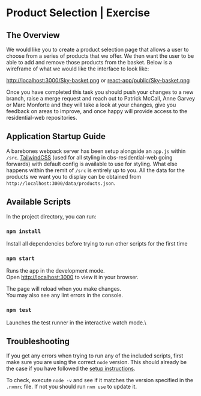# Product Selection | Exercise

## The Overview

We would like you to create a product selection page that allows a user to choose from a series of products that we offer. We then want the user to be able to add and remove those products from the basket.
Below is a wireframe of what we would like the interface to look like:

<http://localhost:3000/Sky-basket.png> or [react-app/public/Sky-basket.png](https://ukisgit.bskyb.com/Web/react-app/-/blob/master/public/Sky-basket.png)

Once you have completed this task you should push your changes to a new branch, raise a merge request and reach out to Patrick McCall, Anne Garvey or Marc Monforte and they will take a look at your changes, give you feedback on areas to improve, and once happy will provide access to the residential-web repositories.

## Application Startup Guide

A barebones webpack server has been setup alongside an `app.js` within `/src`. [TailwindCSS](https://tailwindcss.com/) (used for all styling in cbs-residential-web going forwards) with default config is available to use for styling. What else happens within the remit of `/src` is entirely up to you. All the data for the products we want you to display can be obtained from `http://localhost:3000/data/products.json`.

## Available Scripts

In the project directory, you can run:

### `npm install`

Install all dependencies before trying to run other scripts for the first time

### `npm start`

Runs the app in the development mode.\
Open [http://localhost:3000](http://localhost:3000) to view it in your browser.

The page will reload when you make changes.\
You may also see any lint errors in the console.

### `npm test`

Launches the test runner in the interactive watch mode.\

## Troubleshooting

If you get any errors when trying to run any of the included scripts, first make sure you are using the correct `node` version. This should already be the case if you have followed the [setup instructions](https://sky-training.cf.dev-paas.bskyb.com/front-end/onboarding/macbook-setup#automatically-switch-node-versions).

To check, execute `node -v` and see if it matches the version specified in the `.nvmrc` file. If not you should run `nvm use` to update it.
